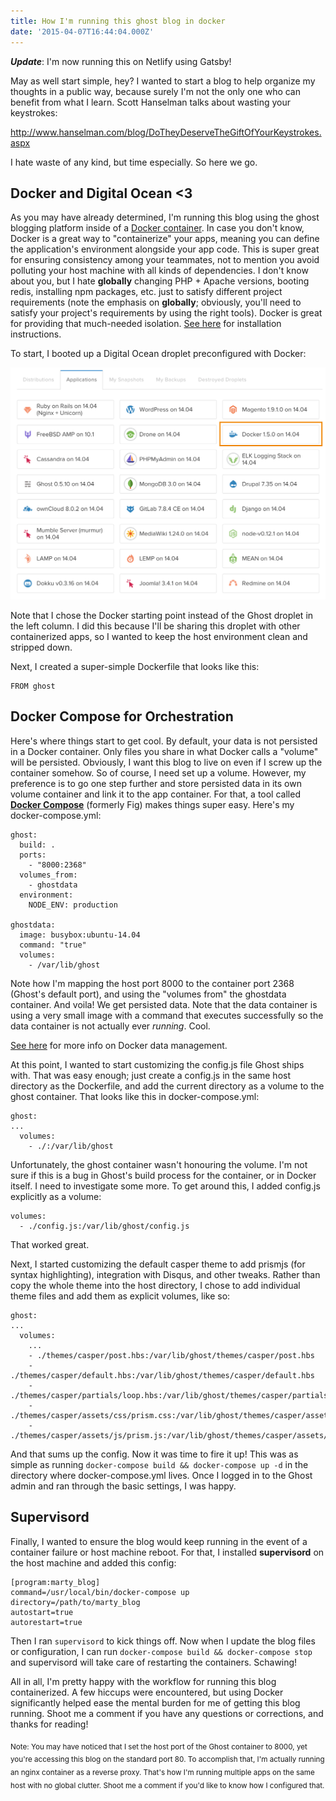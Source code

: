 ```yaml
---
title: How I'm running this ghost blog in docker
date: '2015-04-07T16:44:04.000Z'
---
```


**_Update_**: I'm now running this on Netlify using Gatsby!

May as well start simple, hey? I wanted to start a blog to help organize my thoughts in a public way, because surely I'm not the only one who can benefit from what I learn. Scott Hanselman talks about wasting your keystrokes:

http://www.hanselman.com/blog/DoTheyDeserveTheGiftOfYourKeystrokes.aspx

I hate waste of any kind, but time especially. So here we go.

## Docker and Digital Ocean <3

As you may have already determined, I'm running this blog using the ghost blogging platform inside of a [Docker container](https://docs.docker.com/engine/examples/). In case you don't know, Docker is a great way to "containerize" your apps, meaning you can define the application's environment alongside your app code. This is super great for ensuring consistency among your teammates, not to mention you avoid polluting your host machine with all kinds of dependencies. I don't know about you, but I hate **globally** changing PHP + Apache versions, booting redis, installing npm packages, etc. just to satisfy different project requirements (note the emphasis on **globally**; obviously, you'll need to satisfy your project's requirements by using the right tools). Docker is great for providing that much-needed isolation. [See here](https://docs.docker.com/installation/) for installation instructions.

To start, I booted up a Digital Ocean droplet preconfigured with Docker:

![Choosing Digital Ocean Docker droploet](./digital-ocean-droplet-type-list.png)

Note that I chose the Docker starting point instead of the Ghost droplet in the left column. I did this because I'll be sharing this droplet with other containerized apps, so I wanted to keep the host environment clean and stripped down.

Next, I created a super-simple Dockerfile that looks like this:

```
FROM ghost
```

## Docker Compose for Orchestration

Here's where things start to get cool. By default, your data is not persisted in a Docker container. Only files you share in what Docker calls a "volume" will be persisted. Obviously, I want this blog to live on even if I screw up the container somehow. So of course, I need set up a volume. However, my preference is to go one step further and store persisted data in its own volume container and link it to the app container. For that, a tool called [**Docker Compose**](https://docs.docker.com/compose/) (formerly Fig) makes things super easy. Here's my docker-compose.yml:

```
ghost:
  build: .
  ports:
    - "8000:2368"
  volumes_from:
    - ghostdata
  environment:
    NODE_ENV: production

ghostdata:
  image: busybox:ubuntu-14.04
  command: "true"
  volumes:
    - /var/lib/ghost
```

Note how I'm mapping the host port 8000 to the container port 2368 (Ghost's default port), and using the "volumes from" the ghostdata container. And voila! We get persisted data. Note that the data container is using a very small image with a command that executes successfully so the data container is not actually ever _running_. Cool.

[See here](https://docs.docker.com/userguide/dockervolumes/) for more info on Docker data management.

At this point, I wanted to start customizing the config.js file Ghost ships with. That was easy enough; just create a config.js in the same host directory as the Dockerfile, and add the current directory as a volume to the ghost container. That looks like this in docker-compose.yml:

```
ghost:
...
  volumes:
    - ./:/var/lib/ghost
```

Unfortunately, the ghost container wasn't honouring the volume. I'm not sure if this is a bug in Ghost's build process for the container, or in Docker itself. I need to investigate some more. To get around this, I added config.js explicitly as a volume:

```
volumes:
  - ./config.js:/var/lib/ghost/config.js
```

That worked great.

Next, I started customizing the default casper theme to add prismjs (for syntax highlighting), integration with Disqus, and other tweaks. Rather than copy the whole theme into the host directory, I chose to add individual theme files and add them as explicit volumes, like so:

```
ghost:
...
  volumes:
    ...
    - ./themes/casper/post.hbs:/var/lib/ghost/themes/casper/post.hbs
    - ./themes/casper/default.hbs:/var/lib/ghost/themes/casper/default.hbs
    - ./themes/casper/partials/loop.hbs:/var/lib/ghost/themes/casper/partials/loop.hbs
    - ./themes/casper/assets/css/prism.css:/var/lib/ghost/themes/casper/assets/css/prism.css
    - ./themes/casper/assets/js/prism.js:/var/lib/ghost/themes/casper/assets/css/prism.js
```

And that sums up the config. Now it was time to fire it up! This was as simple as running `docker-compose build && docker-compose up -d` in the directory where docker-compose.yml lives. Once I logged in to the Ghost admin and ran through the basic settings, I was happy.

## Supervisord

Finally, I wanted to ensure the blog would keep running in the event of a container failure or host machine reboot. For that, I installed **supervisord** on the host machine and added this config:

```
[program:marty_blog]
command=/usr/local/bin/docker-compose up
directory=/path/to/marty_blog
autostart=true
autorestart=true
```

Then I ran `supervisord` to kick things off. Now when I update the blog files or configuration, I can run `docker-compose build && docker-compose stop` and supervisord will take care of restarting the containers. Schawing!

All in all, I'm pretty happy with the workflow for running this blog containerized. A few hiccups were encountered, but using Docker significantly helped ease the mental burden for me of getting this blog running. Shoot me a comment if you have any questions or corrections, and thanks for reading!

<sub>Note: You may have noticed that I set the host port of the Ghost container to 8000, yet you're accessing this blog on the standard port 80. To accomplish that, I'm actually running an nginx container as a reverse proxy. That's how I'm running multiple apps on the same host with no global clutter. Shoot me a comment if you'd like to know how I configured that.</sub>

